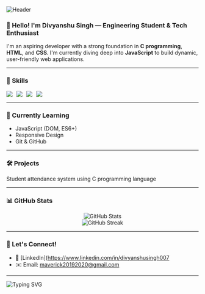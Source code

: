 <!-- Header Image -->
<img src="https://capsule-render.vercel.app/api?type=waving&color=0:00c6ff,100:0072ff&height=200&section=header&text=Hi%20There!%20I'm%20an%20Engineer%20👨‍💻&fontSize=35&fontColor=ffffff" alt="Header" />

### 👋 Hello! I'm Divyanshu Singh — Engineering Student & Tech Enthusiast

I'm an aspiring developer with a strong foundation in **C programming**, **HTML**, and **CSS**. I'm currently diving deep into **JavaScript** to build dynamic, user-friendly web applications.

---

### 🚀 Skills

<div style="display: flex; flex-wrap: wrap; gap: 10px;">
  <img src="https://img.shields.io/badge/C-00599C?style=for-the-badge&logo=c&logoColor=white"/>
  <img src="https://img.shields.io/badge/HTML5-E34F26?style=for-the-badge&logo=html5&logoColor=white"/>
  <img src="https://img.shields.io/badge/CSS3-1572B6?style=for-the-badge&logo=css3&logoColor=white"/>
  <img src="https://img.shields.io/badge/JavaScript-F7DF1E?style=for-the-badge&logo=javascript&logoColor=black"/>
</div>

---

### 🌱 Currently Learning

- JavaScript (DOM, ES6+)
- Responsive Design
- Git & GitHub

---

### 🛠 Projects 
Student attendance system using C programming language


---

### 📊 GitHub Stats

<p align="center">
  <img src="https://github-readme-stats.vercel.app/api?username=your-github-username&show_icons=true&theme=tokyonight" alt="GitHub Stats" />
  <br/>
  <img src="https://streak-stats.demolab.com?user=your-github-username&theme=tokyonight" alt="GitHub Streak" />
</p>

---

### 🤝 Let's Connect!

- 🔗 [LinkedIn](https://www.linkedin.com/in/divyanshusingh007
- ✉️ Email: maverick20192020@gmail.com

---

<!-- Footer GIF -->
<img src="https://readme-typing-svg.demolab.com?font=Fira+Code&size=24&pause=1000&color=00F700&width=435&lines=Thanks+for+visiting+my+profile!;Happy+coding!+👨‍💻" alt="Typing SVG" />

